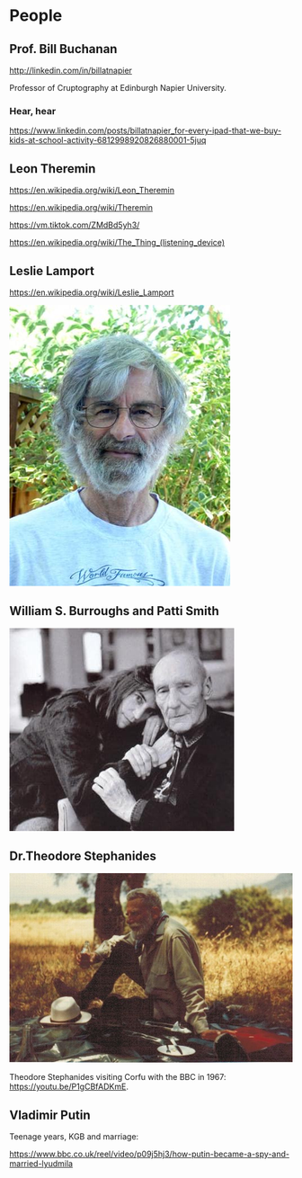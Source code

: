 # People

## Prof. Bill Buchanan

http://linkedin.com/in/billatnapier

Professor of Cruptography at Edinburgh Napier University.

### Hear, hear

https://www.linkedin.com/posts/billatnapier_for-every-ipad-that-we-buy-kids-at-school-activity-6812998920826880001-5juq

## Leon Theremin

https://en.wikipedia.org/wiki/Leon_Theremin

https://en.wikipedia.org/wiki/Theremin

https://vm.tiktok.com/ZMdBd5yh3/

https://en.wikipedia.org/wiki/The_Thing_(listening_device)

## Leslie Lamport

https://en.wikipedia.org/wiki/Leslie_Lamport

![](Portraits/Leslie-Lamport.jpg)

## William S. Burroughs and Patti Smith

![](Portraits/William-S.-Burroughs-and-Patti-Smith.jpeg)

## Dr.Theodore Stephanides

![](Portraits/Theodore_Stephanides_visiting_Corfu_with_the_BBC_in_1967.jpg)

Theodore Stephanides visiting Corfu with the BBC in 1967: https://youtu.be/P1gCBfADKmE.

## Vladimir Putin

Teenage years, KGB and marriage:

https://www.bbc.co.uk/reel/video/p09j5hj3/how-putin-became-a-spy-and-married-lyudmila
